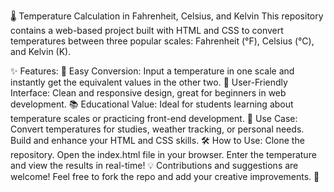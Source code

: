 🌡️ Temperature Calculation in Fahrenheit, Celsius, and Kelvin
This repository contains a web-based project built with HTML and CSS to convert temperatures between three popular scales: Fahrenheit (°F), Celsius (°C), and Kelvin (K).

✨ Features:
🔄 Easy Conversion: Input a temperature in one scale and instantly get the equivalent values in the other two.
🎨 User-Friendly Interface: Clean and responsive design, great for beginners in web development.
📚 Educational Value: Ideal for students learning about temperature scales or practicing front-end development.
🌟 Use Case:
Convert temperatures for studies, weather tracking, or personal needs.
Build and enhance your HTML and CSS skills.
🛠️ How to Use:
Clone the repository.
Open the index.html file in your browser.
Enter the temperature and view the results in real-time!
💡 Contributions and suggestions are welcome! Feel free to fork the repo and add your creative improvements. 🚀
